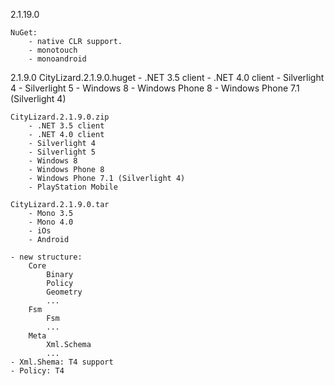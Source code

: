 2.1.19.0
	
	NuGet:
		- native CLR support.
		- monotouch
		- monoandroid

2.1.9.0
	CityLizard.2.1.9.0.huget
		- .NET 3.5 client
		- .NET 4.0 client
		- Silverlight 4
		- Silverlight 5
		- Windows 8
		- Windows Phone 8
		- Windows Phone 7.1 (Silverlight 4)

	CityLizard.2.1.9.0.zip
		- .NET 3.5 client
		- .NET 4.0 client
		- Silverlight 4
		- Silverlight 5
		- Windows 8
		- Windows Phone 8
		- Windows Phone 7.1 (Silverlight 4)
		- PlayStation Mobile

	CityLizard.2.1.9.0.tar
		- Mono 3.5
		- Mono 4.0
		- iOs
		- Android

	- new structure:
		Core
			Binary
			Policy
			Geometry
			...
		Fsm
			Fsm
			...
		Meta
			Xml.Schema
			...
	- Xml.Shema: T4 support
	- Policy: T4